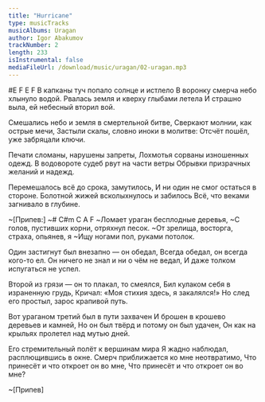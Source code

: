 ```yaml
---
title: "Hurricane"
type: musicTracks
musicAlbums: Uragan
author: Igor Abakumov
trackNumber: 2
length: 233
isInstrumental: false
mediaFileUrl: /download/music/uragan/02-uragan.mp3
---
```


#E          F          E           F
В капканы туч попало солнце и истлело
В воронку смерча небо хлынуло водой.
Рвалась земля и кверху глыбами летела
И страшно выла, ей небесный вторил вой.

Смешались небо и земля в смертельной битве,
Сверкают молнии, как острые мечи,
Застыли скалы, словно иноки в молитве:
Отсчёт пошёл, уже забряцали ключи.

Печати сломаны, нарушены запреты,
Лохмотья сорваны изношенных одежд.
В водовороте судеб рвут на части ветры
Обрывки призрачных желаний и надежд.

Перемешалось всё до срока, замутилось,
И ни один не смог остаться в стороне.
Болотной жижей всколыхнулось и забилось
Всё, что веками загнивало в глубине.

~[Припев:]
~#   C#m C           A        F
~Ломает ураган бесплодные деревья,
~С голов, пустивших корни, отряхнул песок.
~От зрелища, восторга, страха, опьянев, я
~Ищу ногами пол, руками потолок.

Один застигнут был внезапно — он обедал,
Всегда обедал, он всегда кого-то ел.
Он ничего не знал и ни о чём не ведал,
И даже толком испугаться не успел.

Второй из грязи — он то плакал, то смеялся,
Бил кулаком себя в израненную грудь,
Кричал: «Моя стихия здесь, я закалялся!»
Но след его простыл, зарос крапивой путь.

Вот ураганом третий был в пути захвачен
И брошен в крошево деревьев и камней,
Но он был твёрд и потому он был удачен,
Он как на крыльях пролетел над мутью дней.

Его стремительный полёт к вершинам мира
Я жадно наблюдал, расплющившись в окне.
Смерч приближается ко мне неотвратимо,
Что принесёт и что откроет он во мне,
Что принесёт и что откроет он во мне?

~[Припев]
